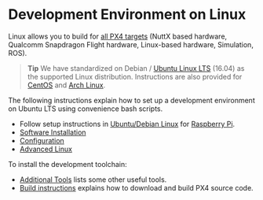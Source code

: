# Development Environment on Linux

Linux allows you to build for [all PX4 targets](../setup/dev_env.md#supported-targets) (NuttX based hardware, Qualcomm Snapdragon Flight hardware, Linux-based hardware, Simulation, ROS).

> **Tip** We have standardized on Debian / [Ubuntu Linux LTS](https://wiki.ubuntu.com/LTS) (16.04) as the supported Linux distribution. Instructions are also provided for [CentOS](../setup/dev_env_linux_centos.md) and [Arch Linux](../setup/dev_env_linux_arch.md).

The following instructions explain how to set up a development environment on Ubuntu LTS using convenience bash scripts.

* Follow setup instructions in [Ubuntu/Debian Linux](../setup/dev_env_linux_ubuntu.md) for [Raspberry Pi](../setup/dev_env_linux_ubuntu.md#raspberry-pi-hardware).
* [Software Installation](../setup/dev_env_linux_centos.md)
* [Configuration](../setup/dev_env_linux_arch.md)
* [Advanced Linux](../setup/dev_env_advanced_linux.md)


To install the development toolchain:
- [Additional Tools](../setup/generic_dev_tools.md) lists some other useful tools.
- [Build instructions](../setup/building_px4.md) explains how to download and build PX4 source code.

